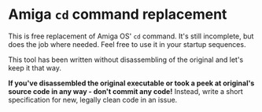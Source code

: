 # Amiga `cd` command replacement

This is free replacement of Amiga OS' `cd` command. It's still incomplete, but does the job where needed.
Feel free to use it in your startup sequences.

This tool has been written without disassembling of the original and let's keep it that way.

**If you've disassembled the original executable or took a peek at original's source code in any way - don't commit any code!**
  Instead, write a short specification for new, legally clean code in an issue.
